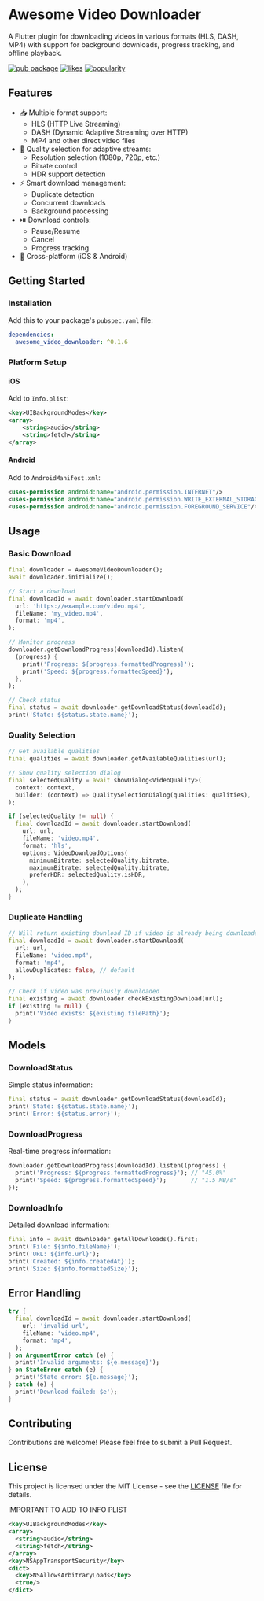 # Awesome Video Downloader

A Flutter plugin for downloading videos in various formats (HLS, DASH, MP4) with support for background downloads, progress tracking, and offline playback.

[![pub package](https://img.shields.io/pub/v/awesome_video_downloader.svg)](https://pub.dev/packages/awesome_video_downloader)
[![likes](https://img.shields.io/pub/likes/awesome_video_downloader)](https://pub.dev/packages/awesome_video_downloader/score)
[![popularity](https://img.shields.io/pub/popularity/awesome_video_downloader)](https://pub.dev/packages/awesome_video_downloader/score)

## Features

- 📥 Multiple format support:
  - HLS (HTTP Live Streaming)
  - DASH (Dynamic Adaptive Streaming over HTTP)
  - MP4 and other direct video files
- 🎥 Quality selection for adaptive streams:
  - Resolution selection (1080p, 720p, etc.)
  - Bitrate control
  - HDR support detection
- ⚡ Smart download management:
  - Duplicate detection
  - Concurrent downloads
  - Background processing
- ⏯️ Download controls:
  - Pause/Resume
  - Cancel
  - Progress tracking
- 📱 Cross-platform (iOS & Android)

## Getting Started

### Installation

Add this to your package's `pubspec.yaml` file:

```yaml
dependencies:
  awesome_video_downloader: ^0.1.6
```

### Platform Setup

#### iOS
Add to `Info.plist`:
```xml
<key>UIBackgroundModes</key>
<array>
    <string>audio</string>
    <string>fetch</string>
</array>
```

#### Android
Add to `AndroidManifest.xml`:
```xml
<uses-permission android:name="android.permission.INTERNET"/>
<uses-permission android:name="android.permission.WRITE_EXTERNAL_STORAGE"/>
<uses-permission android:name="android.permission.FOREGROUND_SERVICE"/>
```

## Usage

### Basic Download

```dart
final downloader = AwesomeVideoDownloader();
await downloader.initialize();

// Start a download
final downloadId = await downloader.startDownload(
  url: 'https://example.com/video.mp4',
  fileName: 'my_video.mp4',
  format: 'mp4',
);

// Monitor progress
downloader.getDownloadProgress(downloadId).listen(
  (progress) {
    print('Progress: ${progress.formattedProgress}');
    print('Speed: ${progress.formattedSpeed}');
  },
);

// Check status
final status = await downloader.getDownloadStatus(downloadId);
print('State: ${status.state.name}');
```

### Quality Selection

```dart
// Get available qualities
final qualities = await downloader.getAvailableQualities(url);

// Show quality selection dialog
final selectedQuality = await showDialog<VideoQuality>(
  context: context,
  builder: (context) => QualitySelectionDialog(qualities: qualities),
);

if (selectedQuality != null) {
  final downloadId = await downloader.startDownload(
    url: url,
    fileName: 'video.mp4',
    format: 'hls',
    options: VideoDownloadOptions(
      minimumBitrate: selectedQuality.bitrate,
      maximumBitrate: selectedQuality.bitrate,
      preferHDR: selectedQuality.isHDR,
    ),
  );
}
```

### Duplicate Handling

```dart
// Will return existing download ID if video is already being downloaded
final downloadId = await downloader.startDownload(
  url: url,
  fileName: 'video.mp4',
  format: 'mp4',
  allowDuplicates: false, // default
);

// Check if video was previously downloaded
final existing = await downloader.checkExistingDownload(url);
if (existing != null) {
  print('Video exists: ${existing.filePath}');
}
```

## Models

### DownloadStatus
Simple status information:
```dart
final status = await downloader.getDownloadStatus(downloadId);
print('State: ${status.state.name}');
print('Error: ${status.error}');
```

### DownloadProgress
Real-time progress information:
```dart
downloader.getDownloadProgress(downloadId).listen((progress) {
  print('Progress: ${progress.formattedProgress}'); // "45.0%"
  print('Speed: ${progress.formattedSpeed}');       // "1.5 MB/s"
});
```

### DownloadInfo
Detailed download information:
```dart
final info = await downloader.getAllDownloads().first;
print('File: ${info.fileName}');
print('URL: ${info.url}');
print('Created: ${info.createdAt}');
print('Size: ${info.formattedSize}');
```

## Error Handling

```dart
try {
  final downloadId = await downloader.startDownload(
    url: 'invalid_url',
    fileName: 'video.mp4',
    format: 'mp4',
  );
} on ArgumentError catch (e) {
  print('Invalid arguments: ${e.message}');
} on StateError catch (e) {
  print('State error: ${e.message}');
} catch (e) {
  print('Download failed: $e');
}
```

## Contributing

Contributions are welcome! Please feel free to submit a Pull Request.

## License

This project is licensed under the MIT License - see the [LICENSE](LICENSE) file for details.


IMPORTANT TO ADD TO INFO PLIST

```xml
<key>UIBackgroundModes</key>
<array>
  <string>audio</string>
  <string>fetch</string>
</array>
<key>NSAppTransportSecurity</key>
<dict>
  <key>NSAllowsArbitraryLoads</key>
  <true/>
</dict>
```
